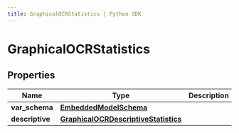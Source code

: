 ```yaml
---
title: GraphicalOCRStatistics | Python SDK
---
```


# GraphicalOCRStatistics


## Properties

Name | Type | Description | Notes
------------ | ------------- | ------------- | -------------
**var_schema** | [**EmbeddedModelSchema**](EmbeddedModelSchema) |  | [optional] 
**descriptive** | [**GraphicalOCRDescriptiveStatistics**](GraphicalOCRDescriptiveStatistics) |  | [optional] 



